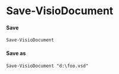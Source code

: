 # Save-VisioDocument

#### Save <a id="save"></a>

```text
Save-VisioDocument
```

#### Save as <a id="save-as"></a>

```text
Save-VisioDocument "d:\foo.vsd"
```

###  <a id="the-active-document"></a>

